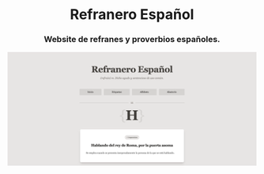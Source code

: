 
<h1 align="center">Refranero Español</h1>
<h3 align="center">Website de refranes y proverbios españoles.</h3>

[Ver página web]: https://refranero-mu.vercel.app/
[Fuente: CVC]: https://cvc.cervantes.es/lengua/refranero/

<p align="center">
    <img src="screenshot.png" alt="Refranero Español">
</p>